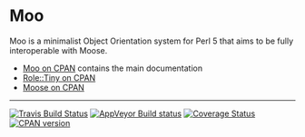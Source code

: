 Moo
===
Moo is a minimalist Object Orientation system for Perl 5 that aims to be fully
interoperable with Moose.

  * [Moo on CPAN](https://metacpan.org/pod/Moo) contains the main documentation
  * [Role::Tiny on CPAN](https://metacpan.org/pod/Role::Tiny)
  * [Moose on CPAN](https://metacpan.org/pod/Moose)

--------
[![Travis Build Status](https://travis-ci.org/moose/Moo.png?branch=master)](https://travis-ci.org/moose/Moo)
[![AppVeyor Build status](https://ci.appveyor.com/api/projects/status/xfs4yv5131geoe6k/branch/master?svg=true)](https://ci.appveyor.com/project/moose/moo/branch/master)
[![Coverage Status](http://codecov.io/github/moose/Moo/coverage.svg?branch=master)](http://codecov.io/github/moose/Moo?branch=master)
[![CPAN version](https://badge.fury.io/pl/Moo.svg)](https://metacpan.org/pod/Moo)
